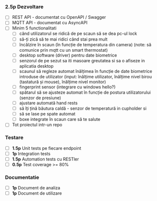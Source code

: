 ### **2.5p** Dezvoltare 
 - [ ] REST API - documentat cu OpenAPI / Swagger
 - [ ] MQTT API - documentat cu AsyncAPI
 - [ ] Minim 5 functionalitati
   - [ ] când utilizatorul se ridică de pe scaun să se dea pc-ul lock
   - [ ] să-ți zică să te mai ridici când stai prea mult
   - [ ] încălzire în scaun (în funcție de temperatura din camera) (note: să comunice prin mqtt cu un smart thermostat)
   - [ ] desktop software (driver) pentru date biometrice
   - [ ] senzorul de pe sezut sa iti masoare greutatea si sa o afiseze in aplicatia desktop
   - [ ] scaunul să regleze automat înălțimea în funcție de date biometrice introduse de utilizator (input: înălțime utilizator, înălțime nivel birou (tastatură și mouse), înălțime nivel monitor)
   - [ ] fingerprint sensor (integrare cu windows hello?)
   - [ ] spătarul să se ajusteze automat în funcție de postura utilizatorului (senzor de presiune)
   - [ ] ajustare automată hand rests
   - [ ] să îți țină băutura caldă - senzor de temperatură in cupholder si 
   - [ ] să se lase pe spate automat
   - [ ] boxe integrate în scaun care să te salute
 - [ ] Tot proiectul intr-un repo
### Testare
 - [ ] **1.5p** Unit tests pe fiecare endpoint 
 - [ ] **1p** Integration tests
 - [ ] **1.5p** Automation tests cu RESTler
 - [ ] **0.5p** Test coverage >= 80%
### Documentatie
 - [ ] **1p** Document de analiza
 - [ ] **1p** Document de utilizare 
